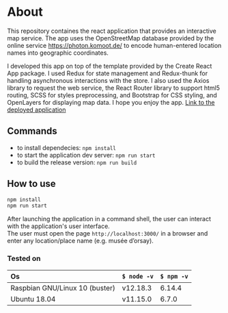 # About

This repository containes the react application that provides an interactive map service.
The app uses the OpenStreetMap database provided by the online service https://photon.komoot.de/ to encode human-entered location names into geographic coordinates.

I developed this app on top of the template provided by the Create React App package. I used Redux for state management and Redux-thunk for handling asynchronous interactions with the store.
I also used the Axios library to request the web service, the React Router library to support html5 routing, SCSS for styles preprocessing, and Bootstrap for CSS styling, and OpenLayers for displaying map data. I hope you enjoy the app.
[Link to the deployed application](https://nm-demo.herokuapp.com/)


## Commands
- to install dependecies: `npm install`
- to start the application dev server: `npm run start`
- to build the release version: `npm run build` 


## How to use

``` bash
npm install
npm run start
```
After launching the application in a command shell, the user can interact with the application's user interface.  
The user must open the page `http://localhost:3000/` in a browser and enter any location/place name (e.g. musée d’orsay).

### Tested on

|Os |`$ node -v`|`$ npm -v` |
|:--|:--|:--|
|Raspbian GNU/Linux 10 (buster)|v12.18.3|6.14.4|
|Ubuntu 18.04|v11.15.0|6.7.0|

